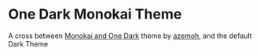 # One Dark Monokai Theme

A cross between [Monokai and One Dark](https://github.com/azemoh/vscode-one-monokai) theme by [azemoh](https://github.com/azemoh), and the default Dark Theme
